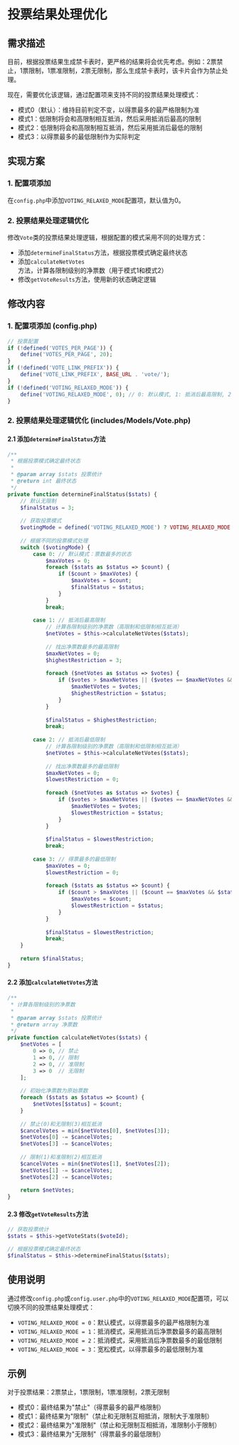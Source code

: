 # 投票结果处理优化

## 需求描述
目前，根据投票结果生成禁卡表时，更严格的结果将会优先考虑。例如：2票禁止，1票限制，1票准限制，2票无限制，那么生成禁卡表时，该卡片会作为禁止处理。

现在，需要优化该逻辑，通过配置项来支持不同的投票结果处理模式：

- 模式0（默认）：维持目前判定不变，以得票最多的最严格限制为准
- 模式1：低限制将会和高限制相互抵消，然后采用抵消后最高的限制
- 模式2：低限制将会和高限制相互抵消，然后采用抵消后最低的限制
- 模式3：以得票最多的最低限制作为实际判定

## 实现方案

### 1. 配置项添加
在`config.php`中添加`VOTING_RELAXED_MODE`配置项，默认值为0。

### 2. 投票结果处理逻辑优化
修改`Vote`类的投票结果处理逻辑，根据配置的模式采用不同的处理方式：

- 添加`determineFinalStatus`方法，根据投票模式确定最终状态
- 添加`calculateNetVotes`方法，计算各限制级别的净票数（用于模式1和模式2）
- 修改`getVoteResults`方法，使用新的状态确定逻辑

## 修改内容

### 1. 配置项添加 (config.php)
```php
// 投票配置
if (!defined('VOTES_PER_PAGE')) {
    define('VOTES_PER_PAGE', 20);
}
if (!defined('VOTE_LINK_PREFIX')) {
    define('VOTE_LINK_PREFIX', BASE_URL . 'vote/');
}
if (!defined('VOTING_RELAXED_MODE')) {
    define('VOTING_RELAXED_MODE', 0); // 0: 默认模式, 1: 抵消后最高限制, 2: 抵消后最低限制, 3: 得票最多的最低限制
}
```

### 2. 投票结果处理逻辑优化 (includes/Models/Vote.php)

#### 2.1 添加`determineFinalStatus`方法
```php
/**
 * 根据投票模式确定最终状态
 *
 * @param array $stats 投票统计
 * @return int 最终状态
 */
private function determineFinalStatus($stats) {
    // 默认无限制
    $finalStatus = 3;
    
    // 获取投票模式
    $votingMode = defined('VOTING_RELAXED_MODE') ? VOTING_RELAXED_MODE : 0;
    
    // 根据不同的投票模式处理
    switch ($votingMode) {
        case 0: // 默认模式：票数最多的状态
            $maxVotes = 0;
            foreach ($stats as $status => $count) {
                if ($count > $maxVotes) {
                    $maxVotes = $count;
                    $finalStatus = $status;
                }
            }
            break;
            
        case 1: // 抵消后最高限制
            // 计算各限制级别的净票数（高限制和低限制相互抵消）
            $netVotes = $this->calculateNetVotes($stats);
            
            // 找出净票数最多的最高限制
            $maxNetVotes = 0;
            $highestRestriction = 3;
            
            foreach ($netVotes as $status => $votes) {
                if ($votes > $maxNetVotes || ($votes == $maxNetVotes && $status < $highestRestriction)) {
                    $maxNetVotes = $votes;
                    $highestRestriction = $status;
                }
            }
            
            $finalStatus = $highestRestriction;
            break;
            
        case 2: // 抵消后最低限制
            // 计算各限制级别的净票数（高限制和低限制相互抵消）
            $netVotes = $this->calculateNetVotes($stats);
            
            // 找出净票数最多的最低限制
            $maxNetVotes = 0;
            $lowestRestriction = 0;
            
            foreach ($netVotes as $status => $votes) {
                if ($votes > $maxNetVotes || ($votes == $maxNetVotes && $status > $lowestRestriction)) {
                    $maxNetVotes = $votes;
                    $lowestRestriction = $status;
                }
            }
            
            $finalStatus = $lowestRestriction;
            break;
            
        case 3: // 得票最多的最低限制
            $maxVotes = 0;
            $lowestRestriction = 0;
            
            foreach ($stats as $status => $count) {
                if ($count > $maxVotes || ($count == $maxVotes && $status > $lowestRestriction)) {
                    $maxVotes = $count;
                    $lowestRestriction = $status;
                }
            }
            
            $finalStatus = $lowestRestriction;
            break;
    }
    
    return $finalStatus;
}
```

#### 2.2 添加`calculateNetVotes`方法
```php
/**
 * 计算各限制级别的净票数
 *
 * @param array $stats 投票统计
 * @return array 净票数
 */
private function calculateNetVotes($stats) {
    $netVotes = [
        0 => 0, // 禁止
        1 => 0, // 限制
        2 => 0, // 准限制
        3 => 0  // 无限制
    ];
    
    // 初始化净票数为原始票数
    foreach ($stats as $status => $count) {
        $netVotes[$status] = $count;
    }
    
    // 禁止(0)和无限制(3)相互抵消
    $cancelVotes = min($netVotes[0], $netVotes[3]);
    $netVotes[0] -= $cancelVotes;
    $netVotes[3] -= $cancelVotes;
    
    // 限制(1)和准限制(2)相互抵消
    $cancelVotes = min($netVotes[1], $netVotes[2]);
    $netVotes[1] -= $cancelVotes;
    $netVotes[2] -= $cancelVotes;
    
    return $netVotes;
}
```

#### 2.3 修改`getVoteResults`方法
```php
// 获取投票统计
$stats = $this->getVoteStats($voteId);

// 根据投票模式确定最终状态
$finalStatus = $this->determineFinalStatus($stats);
```

## 使用说明
通过修改`config.php`或`config.user.php`中的`VOTING_RELAXED_MODE`配置项，可以切换不同的投票结果处理模式：

- `VOTING_RELAXED_MODE = 0`：默认模式，以得票最多的最严格限制为准
- `VOTING_RELAXED_MODE = 1`：抵消模式，采用抵消后净票数最多的最高限制
- `VOTING_RELAXED_MODE = 2`：抵消模式，采用抵消后净票数最多的最低限制
- `VOTING_RELAXED_MODE = 3`：宽松模式，以得票最多的最低限制为准

## 示例
对于投票结果：2票禁止，1票限制，1票准限制，2票无限制

- 模式0：最终结果为"禁止"（得票最多的最严格限制）
- 模式1：最终结果为"限制"（禁止和无限制互相抵消，限制大于准限制）
- 模式2：最终结果为"准限制"（禁止和无限制互相抵消，准限制小于限制）
- 模式3：最终结果为"无限制"（得票最多的最低限制）
